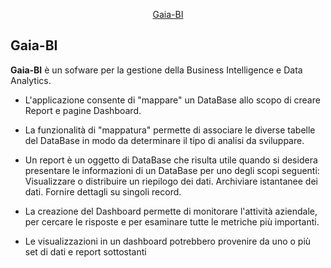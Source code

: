 <p align="center"><a href="https://gaia.automotive-cloud.com/" target="_blank"><!--<img src="https://gaia.automotive-cloud.com/favicon.png" alt="Logo">-->Gaia-BI</a></p>

<!--<p align="center">
<a href="https://travis-ci.org/laravel/framework"><img src="https://travis-ci.org/laravel/framework.svg" alt="Build Status"></a>
<a href="https://packagist.org/packages/laravel/framework"><img src="https://img.shields.io/packagist/dt/laravel/framework" alt="Total Downloads"></a>
<a href="https://packagist.org/packages/laravel/framework"><img src="https://img.shields.io/packagist/v/laravel/framework" alt="Latest Stable Version"></a>
<a href="https://packagist.org/packages/laravel/framework"><img src="https://img.shields.io/packagist/l/laravel/framework" alt="License"></a>
</p>-->

## Gaia-BI

<div>
  <b>Gaia-BI</b> è un sofware per la gestione della Business Intelligence e Data Analytics.

  - L'applicazione consente di "mappare" un DataBase allo scopo di creare Report e pagine Dashboard.

  - La funzionalità di "mappatura" permette di associare le diverse tabelle del DataBase in modo da determinare il tipo di analisi da sviluppare.

  - Un report è un oggetto di DataBase che risulta utile quando si desidera presentare le informazioni di un DataBase per uno degli scopi seguenti:
    Visualizzare o distribuire un riepilogo dei dati.
    Archiviare istantanee dei dati.
    Fornire dettagli su singoli record.

  - La creazione del Dashboard permette di monitorare l'attività aziendale, per cercare le risposte e per esaminare tutte le metriche più importanti.
  - Le visualizzazioni in un dashboard potrebbero provenire da uno o più set di dati e report sottostanti
</div>

<!--
<p align="center"><a href="https://laravel.com" target="_blank"><img src="https://raw.githubusercontent.com/laravel/art/master/logo-lockup/5%20SVG/2%20CMYK/1%20Full%20Color/laravel-logolockup-cmyk-red.svg" width="400"></a></p>

<p align="center">
<a href="https://travis-ci.org/laravel/framework"><img src="https://travis-ci.org/laravel/framework.svg" alt="Build Status"></a>
<a href="https://packagist.org/packages/laravel/framework"><img src="https://img.shields.io/packagist/dt/laravel/framework" alt="Total Downloads"></a>
<a href="https://packagist.org/packages/laravel/framework"><img src="https://img.shields.io/packagist/v/laravel/framework" alt="Latest Stable Version"></a>
<a href="https://packagist.org/packages/laravel/framework"><img src="https://img.shields.io/packagist/l/laravel/framework" alt="License"></a>
</p>

## About Laravel


The Laravel framework is open-sourced software licensed under the [MIT license](https://opensource.org/licenses/MIT). -->
